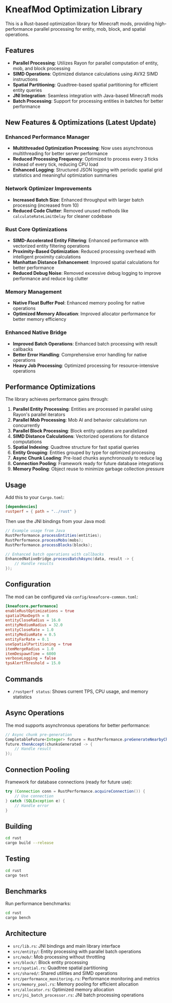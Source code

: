 # KneafMod Optimization Library

This is a Rust-based optimization library for Minecraft mods, providing high-performance parallel processing for entity, mob, block, and spatial operations.

## Features

- **Parallel Processing**: Utilizes Rayon for parallel computation of entity, mob, and block processing
- **SIMD Operations**: Optimized distance calculations using AVX2 SIMD instructions
- **Spatial Partitioning**: Quadtree-based spatial partitioning for efficient entity queries
- **JNI Integration**: Seamless integration with Java-based Minecraft mods
- **Batch Processing**: Support for processing entities in batches for better performance

## New Features & Optimizations (Latest Update)

### Enhanced Performance Manager
- **Multithreaded Optimization Processing**: Now uses asynchronous multithreading for better server performance
- **Reduced Processing Frequency**: Optimized to process every 3 ticks instead of every tick, reducing CPU load
- **Enhanced Logging**: Structured JSON logging with periodic spatial grid statistics and meaningful optimization summaries

### Network Optimizer Improvements
- **Increased Batch Size**: Enhanced throughput with larger batch processing (increased from 10)
- **Reduced Code Clutter**: Removed unused methods like `calculateRateLimitDelay` for cleaner codebase

### Rust Core Optimizations
- **SIMD-Accelerated Entity Filtering**: Enhanced performance with vectorized entity filtering operations
- **Proximity-Based Optimization**: Reduced processing overhead with intelligent proximity calculations
- **Manhattan Distance Enhancement**: Improved spatial calculations for better performance
- **Reduced Debug Noise**: Removed excessive debug logging to improve performance and reduce log clutter

### Memory Management
- **Native Float Buffer Pool**: Enhanced memory pooling for native operations
- **Optimized Memory Allocation**: Improved allocator performance for better memory efficiency

### Enhanced Native Bridge
- **Improved Batch Operations**: Enhanced batch processing with result callbacks
- **Better Error Handling**: Comprehensive error handling for native operations
- **Heavy Job Processing**: Optimized processing for resource-intensive operations

## Performance Optimizations

The library achieves performance gains through:

1. **Parallel Entity Processing**: Entities are processed in parallel using Rayon's parallel iterators
2. **Parallel Mob Processing**: Mob AI and behavior calculations run concurrently
3. **Parallel Block Processing**: Block entity updates are parallelized
4. **SIMD Distance Calculations**: Vectorized operations for distance computations
5. **Spatial Indexing**: Quadtree structure for fast spatial queries
6. **Entity Grouping**: Entities grouped by type for optimized processing
7. **Async Chunk Loading**: Pre-load chunks asynchronously to reduce lag
8. **Connection Pooling**: Framework ready for future database integrations
9. **Memory Pooling**: Object reuse to minimize garbage collection pressure

## Usage

Add this to your `Cargo.toml`:

```toml
[dependencies]
rustperf = { path = "../rust" }
```

Then use the JNI bindings from your Java mod:

```java
// Example usage from Java
RustPerformance.processEntities(entities);
RustPerformance.processMobs(mobs);
RustPerformance.processBlocks(blocks);

// Enhanced batch operations with callbacks
EnhancedNativeBridge.processBatchAsync(data, result -> {
    // Handle results
});
```

## Configuration

The mod can be configured via `config/kneafcore-common.toml`:

```toml
[kneafcore.performance]
enableRustOptimizations = true
spatialMaxDepth = 8
entityCloseRadius = 16.0
entityMediumRadius = 32.0
entityCloseRate = 1.0
entityMediumRate = 0.5
entityFarRate = 0.1
useSpatialPartitioning = true
itemMergeRadius = 1.0
itemDespawnTime = 6000
verboseLogging = false
tpsAlertThreshold = 15.0
```

## Commands

- `/rustperf status`: Shows current TPS, CPU usage, and memory statistics

## Async Operations

The mod supports asynchronous operations for better performance:

```java
// Async chunk pre-generation
CompletableFuture<Integer> future = RustPerformance.preGenerateNearbyChunksAsync(x, z, radius);
future.thenAccept(chunksGenerated -> {
    // Handle result
});
```

## Connection Pooling

Framework for database connections (ready for future use):

```java
try (Connection conn = RustPerformance.acquireConnection()) {
    // Use connection
} catch (SQLException e) {
    // Handle error
}
```

## Building

```bash
cd rust
cargo build --release
```

## Testing

```bash
cd rust
cargo test
```

## Benchmarks

Run performance benchmarks:

```bash
cd rust
cargo bench
```

## Architecture

- `src/lib.rs`: JNI bindings and main library interface
- `src/entity/`: Entity processing with parallel batch operations
- `src/mob/`: Mob processing without throttling
- `src/block/`: Block entity processing
- `src/spatial.rs`: Quadtree spatial partitioning
- `src/shared/`: Shared utilities and SIMD operations
- `src/performance_monitoring.rs`: Performance monitoring and metrics
- `src/memory_pool.rs`: Memory pooling for efficient allocation
- `src/allocator.rs`: Optimized memory allocation
- `src/jni_batch_processor.rs`: JNI batch processing operations
